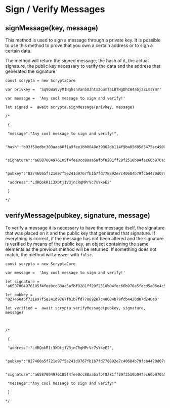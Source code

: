 # Sign / Verify Messages

## signMessage(key, message)

This method is used to sign a message through a private key. It is possible to use this method to prove that you own a certain address or to sign a certain data.

The method will return the signed message, the hash of it, the actual signature, the public key necessary to verify the data and the address that generated the signature.
```
const scrypta = new ScryptaCore

var privkey =  'Sq9GWa9vyM1HghsnVan5UJhtx2GumTaLBTHgDhCW4abjzZLmsYmr'

var message =  'Any cool message to sign and verify!'

let signed =  await scrypta.signMessage(privkey, message)

/*

 {

 "message":"Any cool message to sign and verify!",

 "hash":"b03f58edbc303aae60f1a9fee1bb0640e39062db114f9ba85d85d5475ac49009",

 "signature":"a6587004976105f4fee0cc88aa5afbf8281ff29f2510b04fec66b970a5facd5a06e4c5bc31de10e9ceeb3eae36151cb9b5a2ee10f4d01d2a0959b8148d776abd",

 "pubkey":"027460a5f721e97f5e241d9767fb1b7fd778892e7c40684b79fcb4420d07d240e0",

 "address":"LdRQokR1i3XDtj1V3jnCRqMPrVc7sYkeE2"

 }

*/
```
## verifyMessage(pubkey, signature, message)

To verify a message it is necessary to have the message itself, the signature that was placed on it and the public key that generated that signature. If everything is correct, if the message has not been altered and the signature is verified by means of the public key, an object containing the same elements as the previous method will be returned. If something does not match, the method will answer with `false`.

```
const scrypta = new ScryptaCore

var message =  'Any cool message to sign and verify!'

let signature =  'a6587004976105f4fee0cc88aa5afbf8281ff29f2510b04fec66b970a5facd5a06e4c5bc31de10e9ceeb3eae36151cb9b5a2ee10f4d01d2a0959b8148d776abd'

let pubkey =  '027460a5f721e97f5e241d9767fb1b7fd778892e7c40684b79fcb4420d07d240e0'

let verified =  await scrypta.verifyMessage(pubkey, signature, message)

​

/*

 {

 "address":"LdRQokR1i3XDtj1V3jnCRqMPrVc7sYkeE2",

 "pubkey":"027460a5f721e97f5e241d9767fb1b7fd778892e7c40684b79fcb4420d07d240e0",

 "signature":"a6587004976105f4fee0cc88aa5afbf8281ff29f2510b04fec66b970a5facd5a06e4c5bc31de10e9ceeb3eae36151cb9b5a2ee10f4d01d2a0959b8148d776abd","hash":"b03f58edbc303aae60f1a9fee1bb0640e39062db114f9ba85d85d5475ac49009",

 "message":"Any cool message to sign and verify!"

 }

*/
```
<!--stackedit_data:
eyJoaXN0b3J5IjpbLTE2ODYzMTgzNzldfQ==
-->
